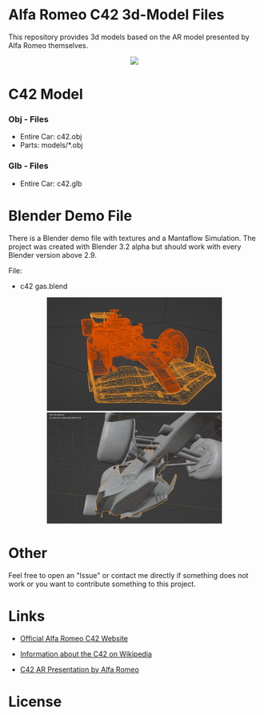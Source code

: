 # Alfa Romeo C42 3d-Model Files
This repository provides 3d models based on the AR model presented by Alfa Romeo themselves.
<p align="center">
<img width="350px" src="docs/prev3.gif" />
</p>

C42 Model
=======

### Obj - Files
- Entire Car: c42.obj
- Parts: models/*.obj

### Glb - Files
- Entire Car: c42.glb

Blender Demo File
=======
There is a Blender demo file with textures and a Mantaflow Simulation. The project was created with Blender 3.2 alpha but should work with every Blender version above 2.9.

File: 
- c42 gas.blend

<p align="center">
<img width="350px" src="docs/prev2.png" />
<img width="350px" src="docs/prev1.png" />
</p>

Other
=======
Feel free to open an "Issue" or contact me directly if something does not work or you want to contribute something to this project.

Links
=======
- [Official Alfa Romeo C42 Website](https://www.sauber-group.com/motorsport/formula-1/c42/)

- [Information about the C42 on Wikipedia](https://en.wikipedia.org/wiki/Alfa_Romeo_C42)

- [C42 AR Presentation by Alfa Romeo](https://viewer.jig.space/?p=0003&jig=1OeRwjw7&shad=1)

License
======
